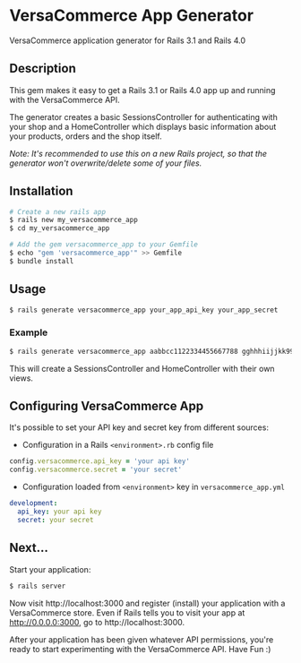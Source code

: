 # VersaCommerce App Generator

VersaCommerce application generator for Rails 3.1 and Rails 4.0

## Description

This gem makes it easy to get a Rails 3.1 or Rails 4.0 app up and running with the VersaCommerce API.

The generator creates a basic SessionsController for authenticating with your shop and a HomeController which displays basic information about your products, orders and the shop itself.

*Note: It's recommended to use this on a new Rails project, so that the generator won't overwrite/delete some of your files.*

## Installation

``` sh
# Create a new rails app
$ rails new my_versacommerce_app
$ cd my_versacommerce_app

# Add the gem versacommerce_app to your Gemfile
$ echo "gem 'versacommerce_app'" >> Gemfile
$ bundle install
```

## Usage

``` sh
$ rails generate versacommerce_app your_app_api_key your_app_secret
```

### Example

``` sh
$ rails generate versacommerce_app aabbcc1122334455667788 gghhhiijjkk998877665544
```

This will create a SessionsController and HomeController with their own views.

## Configuring VersaCommerce App

It's possible to set your API key and secret key from different sources:

* Configuration in a Rails `<environment>.rb` config file

``` ruby
config.versacommerce.api_key = 'your api key'
config.versacommerce.secret = 'your secret'
```

* Configuration loaded from `<environment>` key in `versacommerce_app.yml`

``` yaml
development:
  api_key: your api key
  secret: your secret
```

## Next...

Start your application:

``` sh
$ rails server
```

Now visit http://localhost:3000 and register (install) your application with a VersaCommerce store. Even if Rails tells you to visit your app at http://0.0.0.0:3000, go to http://localhost:3000.

After your application has been given whatever API permissions, you're ready to start experimenting with the VersaCommerce API. Have Fun :)